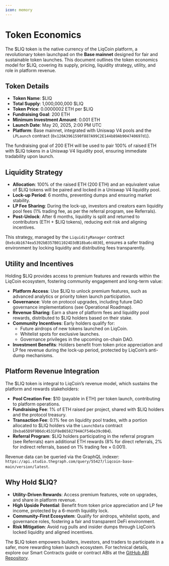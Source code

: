 ```yaml
---
icon: memory
---
```


# Token Economics

The $LIQ token is the native currency of the LiqCoin platform, a revolutionary token launchpad on the **Base mainnet** designed for fair and sustainable token launches. This document outlines the token economics model for $LIQ, covering its supply, pricing, liquidity strategy, utility, and role in platform revenue.

## Token Details

* **Token Name**: $LIQ
* **Total Supply**: 1,000,000,000 $LIQ
* **Token Price**: 0.0000002 ETH per $LIQ
* **Fundraising Goal**: 200 ETH
* **Minimum Investment Amount**: 0.001 ETH
* **Launch Date**: May 20, 2025, 2:00 PM UTC
* **Platform**: Base mainnet, integrated with Uniswap V4 pools and the `LPLaunch` contract (`0x120A3961590f887A99C2E144b89Ab904740697d1`).

The fundraising goal of 200 ETH will be used to pair 100% of raised ETH with $LIQ tokens in a Uniswap V4 liquidity pool, ensuring immediate tradability upon launch.

## Liquidity Strategy

* **Allocation**: 100% of the raised ETH (200 ETH) and an equivalent value of $LIQ tokens will be paired and locked in a Uniswap V4 liquidity pool.
* **Lock-up Period**: 6 months, preventing dumps and ensuring market stability.
* **LP Fee Sharing**: During the lock-up, investors and creators earn liquidity pool fees (1% trading fee, as per the referral program, see Referrals).
* **Post-Unlock**: After 6 months, liquidity is split and returned to contributors (ETH + $LIQ tokens), reducing exit risk and aligning incentives.

This strategy, managed by the `LiquidityManager` contract (`0x6cAb1674ea5392bB357B011024D3dB18ba6c4030`), ensures a safer trading environment by locking liquidity and distributing fees transparently.

## Utility and Incentives

Holding $LIQ provides access to premium features and rewards within the LiqCoin ecosystem, fostering community engagement and long-term value:

* **Platform Access**: Use $LIQ to unlock premium features, such as advanced analytics or priority token launch participation.
* **Governance**: Vote on protocol upgrades, including future DAO governance implementations (see Operational Roadmap).
* **Revenue Sharing**: Earn a share of platform fees and liquidity pool rewards, distributed to $LIQ holders based on their stake.
* **Community Incentives**: Early holders qualify for:
  * Future airdrops of new tokens launched on LiqCoin.
  * Whitelist spots for exclusive launches.
  * Governance privileges in the upcoming on-chain DAO.
* **Investment Benefits**: Holders benefit from token price appreciation and LP fee revenue during the lock-up period, protected by LiqCoin’s anti-dump mechanisms.

## Platform Revenue Integration

The $LIQ token is integral to LiqCoin’s revenue model, which sustains the platform and rewards stakeholders:

* **Pool Creation Fee**: $10 (payable in ETH) per token launch, contributing to platform operations.
* **Fundraising Fee**: 1% of ETH raised per project, shared with $LIQ holders and the protocol treasury.
* **Transaction Fee**: 0.1% fee on liquidity pool trades, with a portion allocated to $LIQ holders via the `LaunchData` contract (`0xba65D9F9B6dc4531F8eB6582794ACF546e39c0B4`).
* **Referral Program**: $LIQ holders participating in the referral program (see Referrals) earn additional ETH rewards (8% for direct referrals, 2% for indirect referrals, based on 1% trading fee × 0.001).

Revenue data can be queried via the GraphQL indexer: `https://api.studio.thegraph.com/query/55427/liqcoin-base-main/version/latest`.

## Why Hold $LIQ?

* **Utility-Driven Rewards**: Access premium features, vote on upgrades, and share in platform revenue.
* **High Upside Potential**: Benefit from token price appreciation and LP fee income, protected by a 6-month liquidity lock.
* **Community-First Ecosystem**: Qualify for airdrops, whitelist spots, and governance roles, fostering a fair and transparent DeFi environment.
* **Risk Mitigation**: Avoid rug pulls and insider dumps through LiqCoin’s locked liquidity and aligned incentives.

The $LIQ token empowers builders, investors, and traders to participate in a safer, more rewarding token launch ecosystem. For technical details, explore our Smart Contracts guide or contract ABIs at the [GitHub ABI Repository](https://github.com/LiqCoin/abis?tab=readme-ov-file).
